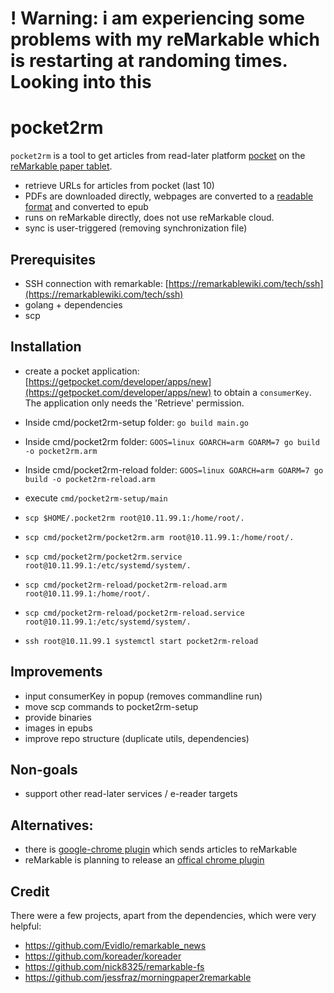 # ! Warning: i am experiencing some problems with my reMarkable which is restarting at randoming times. Looking into this

# pocket2rm
`pocket2rm` is a tool to get articles from read-later platform [pocket](https://app.getpocket.com/) on the [reMarkable paper tablet](https://remarkable.com/). 

- retrieve URLs for articles from pocket (last 10)
- PDFs are downloaded directly, webpages are converted to a [readable format](https://github.com/go-shiori/go-readability) and converted to epub
- runs on reMarkable directly, does not use reMarkable cloud.
- sync is user-triggered (removing synchronization file)

## Prerequisites
- SSH connection with remarkable: [https://remarkablewiki.com/tech/ssh](https://remarkablewiki.com/tech/ssh)
- golang + dependencies
- scp

## Installation
- create a pocket application: [https://getpocket.com/developer/apps/new](https://getpocket.com/developer/apps/new) to obtain a `consumerKey`. The application only needs the 'Retrieve' permission.

- Inside cmd/pocket2rm-setup folder: `go build main.go`
- Inside cmd/pocket2rm folder: `GOOS=linux GOARCH=arm GOARM=7 go build -o pocket2rm.arm`
- Inside cmd/pocket2rm-reload folder: `GOOS=linux GOARCH=arm GOARM=7 go build -o pocket2rm-reload.arm`

- execute `cmd/pocket2rm-setup/main`

- `scp $HOME/.pocket2rm root@10.11.99.1:/home/root/.`
- `scp cmd/pocket2rm/pocket2rm.arm root@10.11.99.1:/home/root/.`
- `scp cmd/pocket2rm/pocket2rm.service root@10.11.99.1:/etc/systemd/system/.`
- `scp cmd/pocket2rm-reload/pocket2rm-reload.arm root@10.11.99.1:/home/root/.`
- `scp cmd/pocket2rm-reload/pocket2rm-reload.service root@10.11.99.1:/etc/systemd/system/.`

- `ssh root@10.11.99.1 systemctl start pocket2rm-reload`

## Improvements
- input consumerKey in popup (removes commandline run)
- move scp commands to pocket2rm-setup
- provide binaries
- images in epubs
- improve repo structure (duplicate utils, dependencies)

## Non-goals
- support other read-later services / e-reader targets

## Alternatives:
- there is [google-chrome plugin](https://chrome.google.com/webstore/detail/send-to-remarkable/mcfkooagiaelmfpkgegmbobdcpcbdbgh) which sends articles to reMarkable
- reMarkable is planning to release an [offical chrome plugin](https://support.remarkable.com/hc/en-us/articles/360006830977-Read-on-reMarkable-Google-Chrome-plug-in)

## Credit
There were a few projects, apart from the dependencies, which were very helpful:
- https://github.com/Evidlo/remarkable_news
- https://github.com/koreader/koreader
- https://github.com/nick8325/remarkable-fs
- https://github.com/jessfraz/morningpaper2remarkable
